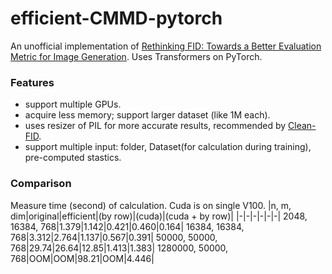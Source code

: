 # efficient-CMMD-pytorch

An unofficial implementation of [Rethinking FID: Towards a Better Evaluation Metric for Image Generation](https://arxiv.org/abs/2401.09603). Uses Transformers on PyTorch.

### Features
- support multiple GPUs.
- acquire less memory; support larger dataset (like 1M each).
- uses resizer of PIL for more accurate results, recommended by [Clean-FID](https://github.com/GaParmar/clean-fid).
- support multiple input: folder, Dataset(for calculation during training), pre-computed stastics.


### Comparison
Measure time (second) of calculation. Cuda is on single V100.
|n, m, dim|original|efficient|(by row)|(cuda)|(cuda + by row)|
|-|-|-|-|-|-|
2048, 16384, 768|1.379|1.142|0.421|0.460|0.164|
16384, 16384, 768|3.312|2.764|1.137|0.567|0.391|
50000, 50000, 768|29.74|26.64|12.85|1.413|1.383|
1280000, 50000, 768|OOM|OOM|98.21|OOM|4.446|